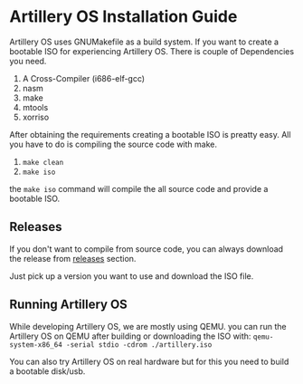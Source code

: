 # Artillery OS Installation Guide

Artillery OS uses GNUMakefile as a build system. 
If you want to create a bootable ISO for experiencing Artillery OS. There is couple of Dependencies you need.

1. A Cross-Compiler (i686-elf-gcc)
2. nasm
2. make 
3. mtools
4. xorriso

After obtaining the requirements creating a bootable ISO is preatty easy.
All you have to do is compiling the source code with make.

1. `make clean`
2. `make iso`

the `make iso` command will compile the all source code and provide a bootable ISO.

## Releases
If you don't want to compile from source code, you can always download the release from
[releases](https://github.com/lvntky/ArtilleryOS/tags) section.

Just pick up a version you want to use and download the ISO file. 

## Running Artillery OS

While developing Artillery OS, we are mostly using QEMU. you can run the Artillery OS on QEMU after building or 
downloading the ISO with:
`qemu-system-x86_64 -serial stdio -cdrom ./artillery.iso`

You can also try Artillery OS on real hardware but for this you need to build a bootable disk/usb.

